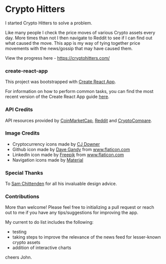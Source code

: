 # Crypto Hitters

I started Crypto Hitters to solve a problem.

Like many people I check the price moves of various Crypto assets every day. More times than not I then navigate to Reddit to see if I can find out what caused the move. This app is my way of tying together price movements with the news/gossip that may have caused them.

View the progress here - https://cryptohitters.com/

### create-react-app

This project was bootstrapped with [Create React App](https://github.com/facebookincubator/create-react-app).

For information on how to perform common tasks, you can find the most recent version of the Create React App guide [here](https://github.com/facebookincubator/create-react-app/blob/master/packages/react-scripts/template/README.md).

### API Credits

API resources provided by [CoinMarketCap](https://coinmarketcap.com/api/), [Reddit](https://www.reddit.com/dev/api) and [CryptoCompare](https://www.cryptocompare.com/api/).

### Image Credits

*   Cryptocurrency icons made by [CJ Downer](https://github.com/cjdowner/cryptocurrency-icons)
*   Github icon made by [Dave Gandy](https://www.flaticon.com/authors/dave-gandy) from www.flaticon.com
*   LinkedIn icon made by [Freepik](https://www.flaticon.com/authors/freepik) from www.flaticon.com
*   Navigation icons made by [Material](https://material.io/icons/)

### Special Thanks

To [Sam Chittenden](https://github.com/sbchittenden) for all his invaluable design advice.

### Contributions

More than welcome! Please feel free to initializing a pull request or reach out to me if you have any tips/suggestions for improving the app.

My current to do list includes the following:

*   testing
*   taking steps to improve the relevance of the news feed for lesser-known crypto assets
*   addition of interactive charts

cheers
John.
